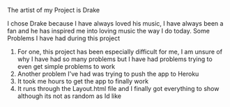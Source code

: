 The artist of my Project is Drake

I chose Drake because I have always loved his music, I have always been a fan and he has inspired me into loving music the way I do today.
Some Problems I have had during this project
1. For one, this project has been especially difficult for me, I am unsure of why I have had so many problems but I have had problems trying to even get simple problems to work
2. Another problem I've had was trying to push the app to Heroku
3. It took me hours to get the app to finally work
4. It runs through the Layout.html file and I finally got everything to show although its not as random as Id like
